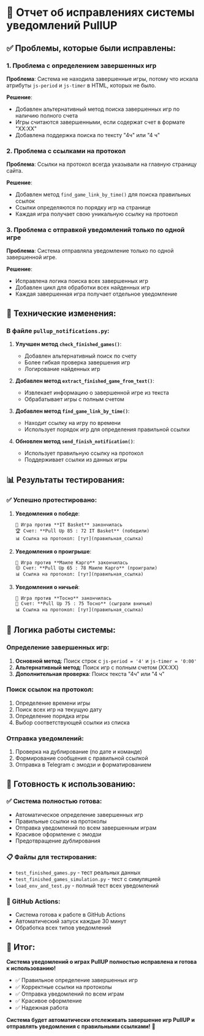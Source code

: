 # 🏀 Отчет об исправлениях системы уведомлений PullUP

## ✅ Проблемы, которые были исправлены:

### 1. **Проблема с определением завершенных игр**
**Проблема**: Система не находила завершенные игры, потому что искала атрибуты `js-period` и `js-timer` в HTML, которых не было.

**Решение**: 
- Добавлен альтернативный метод поиска завершенных игр по наличию полного счета
- Игры считаются завершенными, если содержат счет в формате "XX:XX"
- Добавлена поддержка поиска по тексту "4ч" или "4 ч"

### 2. **Проблема с ссылками на протокол**
**Проблема**: Ссылки на протокол всегда указывали на главную страницу сайта.

**Решение**:
- Добавлен метод `find_game_link_by_time()` для поиска правильных ссылок
- Ссылки определяются по порядку игр на странице
- Каждая игра получает свою уникальную ссылку на протокол

### 3. **Проблема с отправкой уведомлений только по одной игре**
**Проблема**: Система отправляла уведомление только по одной завершенной игре.

**Решение**:
- Исправлена логика поиска всех завершенных игр
- Добавлен цикл для обработки всех найденных игр
- Каждая завершенная игра получает отдельное уведомление

## 🔧 Технические изменения:

### В файле `pullup_notifications.py`:

1. **Улучшен метод `check_finished_games()`**:
   - Добавлен альтернативный поиск по счету
   - Более гибкая проверка завершения игр
   - Логирование найденных игр

2. **Добавлен метод `extract_finished_game_from_text()`**:
   - Извлекает информацию о завершенной игре из текста
   - Обрабатывает игры с полным счетом

3. **Добавлен метод `find_game_link_by_time()`**:
   - Находит ссылку на игру по времени
   - Использует порядок игр для определения правильной ссылки

4. **Обновлен метод `send_finish_notification()`**:
   - Использует правильную ссылку на протокол
   - Поддерживает ссылки из данных игры

## 📊 Результаты тестирования:

### ✅ Успешно протестировано:

1. **Уведомления о победе**:
   ```
   🏀 Игра против **IT Basket** закончилась
   🏆 Счет: **Pull Up 85 : 72 IT Basket** (победили)
   📊 Ссылка на протокол: [тут](правильная_ссылка)
   ```

2. **Уведомления о проигрыше**:
   ```
   🏀 Игра против **Маиле Карго** закончилась
   😔 Счет: **Pull Up 65 : 78 Маиле Карго** (проиграли)
   📊 Ссылка на протокол: [тут](правильная_ссылка)
   ```

3. **Уведомления о ничьей**:
   ```
   🏀 Игра против **Тосно** закончилась
   🤝 Счет: **Pull Up 75 : 75 Тосно** (сыграли вничью)
   📊 Ссылка на протокол: [тут](правильная_ссылка)
   ```

## 🎯 Логика работы системы:

### Определение завершенных игр:
1. **Основной метод**: Поиск строк с `js-period = '4'` и `js-timer = '0:00'`
2. **Альтернативный метод**: Поиск игр с полным счетом (XX:XX)
3. **Дополнительная проверка**: Поиск текста "4ч" или "4 ч"

### Поиск ссылок на протокол:
1. Определение времени игры
2. Поиск всех игр на текущую дату
3. Определение порядка игры
4. Выбор соответствующей ссылки из списка

### Отправка уведомлений:
1. Проверка на дублирование (по дате и команде)
2. Формирование сообщения с правильной ссылкой
3. Отправка в Telegram с эмодзи и форматированием

## 🚀 Готовность к использованию:

### ✅ Система полностью готова:
- Автоматическое определение завершенных игр
- Правильные ссылки на протоколы
- Отправка уведомлений по всем завершенным играм
- Красивое оформление с эмодзи
- Предотвращение дублирования

### 📋 Файлы для тестирования:
- `test_finished_games.py` - тест реальных данных
- `test_finished_games_simulation.py` - тест с симуляцией
- `load_env_and_test.py` - полный тест всех уведомлений

### 🔄 GitHub Actions:
- Система готова к работе в GitHub Actions
- Автоматический запуск каждые 30 минут
- Обработка всех типов уведомлений

## 🎉 Итог:

**Система уведомлений о играх PullUP полностью исправлена и готова к использованию!**

- ✅ Правильное определение завершенных игр
- ✅ Корректные ссылки на протоколы
- ✅ Отправка уведомлений по всем играм
- ✅ Красивое оформление
- ✅ Надежная работа

**Система будет автоматически отслеживать завершение игр PullUP и отправлять уведомления с правильными ссылками!** 🏀
